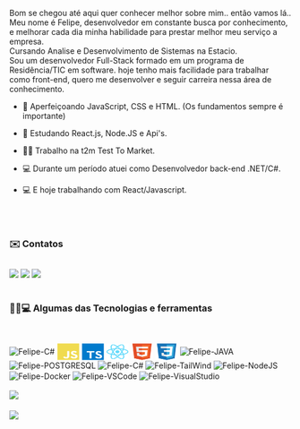 Bom se chegou até aqui quer conhecer melhor sobre mim.. então vamos lá.. <br/>
Meu nome é Felipe, desenvolvedor em constante busca por conhecimento, e melhorar cada dia minha habilidade para prestar melhor meu serviço a empresa. <br/>
Cursando Analise e Desenvolvimento de Sistemas na Estacio.<br/>
Sou um desenvolvedor Full-Stack formado em um programa de Residência/TIC em software. hoje tenho mais facilidade para trabalhar como front-end, quero me desenvolver e seguir carreira nessa área de conhecimento. 

- 🌱  Aperfeiçoando JavaScript, CSS e HTML. (Os fundamentos sempre é importante)
- 🌱  Estudando React.js, Node.JS e Api's.

- 👨‍💻 Trabalho na t2m Test To Market.
    
- 💻 Durante um período atuei como Desenvolvedor back-end .NET/C#.
- 💻 E hoje trabalhando com React/Javascript.

<br/> <br/>

 <h3>✉️ Contatos</span>
     
 ##
 <div> 
  <a href="https://instagram.com/felipemenegueli_" target="_blank"><img src="https://img.shields.io/badge/-Instagram-%23E4405F?style=for-the-badge&logo=instagram&logoColor=white" target="_blank"></a>
<a href = "mailto:felipemenegueli08@gmail.com"><img src="https://img.shields.io/badge/-Gmail-%23333?style=for-the-badge&logo=gmail&logoColor=white" target="_blank"></a>
  <a href="https://www.linkedin.com/in/felipefmenegueli" target="_blank"><img src="https://img.shields.io/badge/-LinkedIn-%230077B5?style=for-the-badge&logo=linkedin&logoColor=white" target="_blank"></a>  
</div>

<br/>

<h3>👨‍💻💻 Algumas das Tecnologias e ferramentas</h3>

##
 <div style="display: inline_block"><br>
  <img align="center" alt="Felipe-C#" height="30" width="40" src="https://cdn.jsdelivr.net/gh/devicons/devicon/icons/git/git-original.svg" />
  <img align="center" alt="Felipe-Js" height="30" width="40" src="https://raw.githubusercontent.com/devicons/devicon/master/icons/javascript/javascript-plain.svg">
  <img align="center" alt="Felipe-Ts" height="30" width="40" src="https://raw.githubusercontent.com/devicons/devicon/master/icons/typescript/typescript-plain.svg">
  <img align="center" alt="Felipe-React" height="30" width="40" src="https://raw.githubusercontent.com/devicons/devicon/master/icons/react/react-original.svg">
  <img align="center" alt="Felipe-HTML" height="30" width="40" src="https://raw.githubusercontent.com/devicons/devicon/master/icons/html5/html5-original.svg">
  <img align="center" alt="Felipe-CSS" height="30" width="40" src="https://raw.githubusercontent.com/devicons/devicon/master/icons/css3/css3-original.svg"> 
  <img align="center" alt="Felipe-JAVA" height="30" width="40" src="https://cdn.jsdelivr.net/gh/devicons/devicon/icons/java/java-original-wordmark.svg">
  <img align="center" alt="Felipe-POSTGRESQL" height="30" width="40" src="https://cdn.jsdelivr.net/gh/devicons/devicon/icons/postgresql/postgresql-original.svg">
  <img align="center" alt="Felipe-C#" height="30" width="40" src="https://cdn.jsdelivr.net/gh/devicons/devicon/icons/csharp/csharp-original.svg">
  <img align="center" alt="Felipe-TailWind" height="60" width="60" src="https://cdn.jsdelivr.net/gh/devicons/devicon/icons/tailwindcss/tailwindcss-original-wordmark.svg" />
  <img align="center" alt="Felipe-NodeJS" height="30" width="40" src="https://cdn.jsdelivr.net/gh/devicons/devicon/icons/nodejs/nodejs-original.svg" />
  <img align="center" alt="Felipe-Docker" height="30" width="40" src="https://cdn.jsdelivr.net/gh/devicons/devicon/icons/docker/docker-original.svg" />
  <img align="center" alt="Felipe-VSCode" height="30" width="40" src="https://cdn.jsdelivr.net/gh/devicons/devicon/icons/vscode/vscode-original.svg" />
  <img align="center" alt="Felipe-VisualStudio" height="30" width="40" src="https://cdn.jsdelivr.net/gh/devicons/devicon/icons/visualstudio/visualstudio-plain.svg" />
          
</div>
  
<br/>

<div>
  <a href="https://github.com/felipemenegueli">
  <img height="180em" src="https://github-readme-stats.vercel.app/api?username=felipemenegueli&show_icons=true&theme=highcontrast&include_all_commits=true&count_private=true"/>
</div>

<br/>

<div>
  <img height="180em" src="https://github-readme-stats.vercel.app/api/top-langs/?username=felipemenegueli&layout=compact&langs_count=7&theme=highcontrast"/>
</div>


